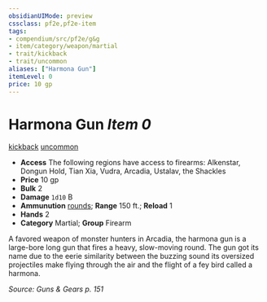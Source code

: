 ```yaml
---
obsidianUIMode: preview
cssclass: pf2e,pf2e-item
tags:
- compendium/src/pf2e/g&g
- item/category/weapon/martial
- trait/kickback
- trait/uncommon
aliases: ["Harmona Gun"]
itemLevel: 0
price: 10 gp
---
```

# Harmona Gun *Item 0*  
[kickback](../../../rules/traits/kickback-g-g.md)  [uncommon](../../../rules/traits/uncommon.md)  

- **Access** The following regions have access to firearms: Alkenstar, Dongun Hold, Tian Xia, Vudra, Arcadia, Ustalav, the Shackles
- **Price** 10 gp
- **Bulk** 2
- **Damage** `1d10` B
- **Ammunution** [rounds](round-10-g-g.md); **Range** 150 ft.; **Reload** 1
- **Hands** 2
- **Category** Martial; **Group** Firearm 

A favored weapon of monster hunters in Arcadia, the harmona gun is a large-bore long gun that fires a heavy, slow-moving round. The gun got its name due to the eerie similarity between the buzzing sound its oversized projectiles make flying through the air and the flight of a fey bird called a harmona.

*Source: Guns & Gears p. 151*
